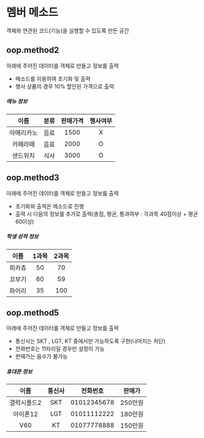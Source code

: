 # 멤버 메소드

객체와 연관된 코드(기능)을 실행할 수 있도록 만든 공간

## oop.method2 

아래에 주어진 데이터를 객체로 만들고 정보를 출력
- 메소드를 이용하여 초기화 및 출력
- 행사 상품의 경우 10% 할인된 가격으로 출력

##### 메뉴 정보

| 이름 | 분류 | 판매가격 | 행사여부 |
| :---: | :---: | :---: | :---: |
| 아메리카노 | 음료 | 1500 | X |
| 카페라떼 | 음료 | 2000 | O |
| 샌드위치 | 식사 | 3000 | O |


## oop.method3

아래에 주어진 데이터를 객체로 만들고 정보를 출력
- 초기화와 출력은 메소드로 진행
- 출력 시 다음의 정보를 추가로 출력(총점, 평균, 통과여부 : 각과목 40점이상 + 평균 60이상)

##### 학생 성적 정보

| 이름 | 1과목 | 2과목 |
| :---: | :---: | :---: |
| 피카츄 | 50 | 70 |
| 꼬부기 | 60 | 59 |
| 파이리 | 35 | 100 |

## oop.method5

아래에 주어진 데이터를 객체로 만들고 정보를 출력
- 통신사는 SKT , LGT, KT 중에서만 가능하도록 구현(나머지는 차단)
- 전화번호는 11자리일 경우만 설정이 가능
- 판매가는 음수가 불가능

##### 휴대폰 정보

| 이름 | 통신사 | 전화번호 | 판매가 |
| :---: | :---: | :---: | :---: |
| 갤럭시폴드2 | SKT | 01012345678 | 250만원 | 
| 아이폰12 | LGT | 01011112222 | 180만원 | 
| V60 | KT | 01077778888 | 150만원 | 








